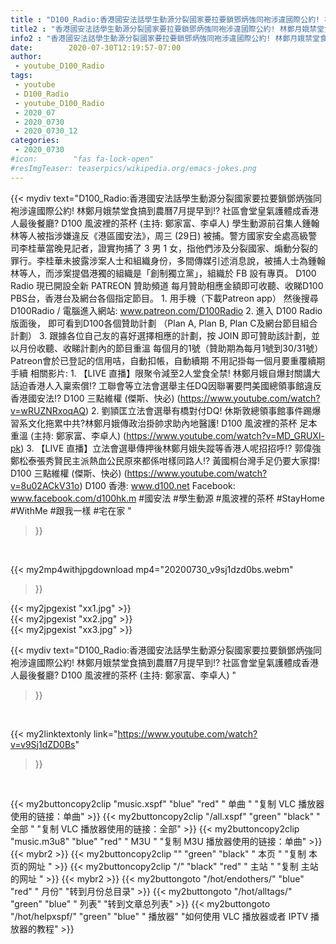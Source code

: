```yaml
---
title : "D100_Radio:香港國安法話學生動源分裂國家要拉要鎖鄧炳強同袍涉違國際公約! 林鄭月娥禁堂食搞到農曆7月提早到!? 社區會堂皇氣護體成香港人最後餐廳? D100 風波裡的茶杯 (主持: 鄭家富、李卓人) "
title2 : "香港國安法話學生動源分裂國家要拉要鎖鄧炳強同袍涉違國際公約! 林鄭月娥禁堂食搞到農曆7月提早到!? 社區會堂皇氣護體成香港人最後餐廳? D100 風波裡的茶杯 (主持: 鄭家富、李卓人) "
info2 : "香港國安法話學生動源分裂國家要拉要鎖鄧炳強同袍涉違國際公約! 林鄭月娥禁堂食搞到農曆7月提早到!? 社區會堂皇氣護體成香港人最後餐廳? D100 風波裡的茶杯 (主持: 鄭家富、李卓人)    學生動源前召集人鍾翰林等人被指涉嫌違反《港區國安法》，周三 (29日) 被捕。警方國家安全處高級警司李桂華當晚見記者，證實拘捕了 3 男 1 女，指他們涉及分裂國家、煽動分裂的罪行。李桂華未披露涉案人士和組織身份，多間傳媒引述消息說，被捕人士為鍾翰林等人，而涉案提倡港獨的組織是「創制獨立黨」，組織於 FB 設有專頁。    D100 Radio 現已開設全新 PATREON 贊助頻道  每月贊助相應金額即可收聽、收睇D100 PBS台，香港台及網台各個指定節目。    1. 用手機（下載Patreon app）  然後搜尋 D100Radio  / 電腦進入網站: www.patreon.com/D100Radio  2. 進入 D100 Radio 版面後，      即可看到D100各個贊助計劃 （Plan A, Plan B, Plan C及網台節目組合計劃）  3. 跟據各位自己友的喜好選擇相應的計劃，按 JOIN 即可贊助該計劃，並以月份收聽、收睇計劃內的節目重溫    每個月的1號（贊助期為每月1號到30/31號）  Patreon會於已登記的信用咭，自動扣帳，自動續期  不用記掛每一個月要重覆續期手續  相關影片: 1. 【LIVE 直播】限聚令減至2人堂食全禁!  林鄭月娥自爆封關講大話迫香港人入稟索償!? 工聯會等立法會選舉主任DQ因聯署要閂美國總領事館違反香港國安法!?   D100 三點維權 (傑斯、快必) (https://www.youtube.com/watch?v=wRUZNRxoqAQ) 2. 劉頴匡立法會選舉有橋對付DQ! 休斯敦總領事館事件踢爆習系文化拖累中共?林鄭月娥傳政治掛帥求助內地醫護!  D100 風波裡的茶杯 足本重溫 (主持: 鄭家富、李卓人) (https://www.youtube.com/watch?v=MD_GRUXl-pk) 3. 【LIVE 直播】立法會選舉傳押後林鄭月娥失蹤等香港人呢招招呼!? 郭偉強鄭松泰張秀賢民主派熱血公民原來都係咁樣同路人!? 黃國桐台灣手足仍要大家撐!  D100 三點維權 (傑斯、快必) (https://www.youtube.com/watch?v=8u02ACkV31o)  D100 香港: www.d100.net  Facebook: www.facebook.com/d100hk.m  #國安法 #學生動源 #風波裡的茶杯 #StayHome #WithMe #跟我一樣 #宅在家 "
date:        2020-07-30T12:19:57-07:00
author:
 - youtube_D100_Radio
tags:
 - youtube
 - D100_Radio
 - youtube_D100_Radio
 - 2020_07
 - 2020_0730
 - 2020_0730_12
categories:
 - 2020_0730
#icon:        "fas fa-lock-open"
#resImgTeaser: teaserpics/wikipedia.org/emacs-jokes.png
---
```


{{< mydiv text="D100_Radio:香港國安法話學生動源分裂國家要拉要鎖鄧炳強同袍涉違國際公約! 林鄭月娥禁堂食搞到農曆7月提早到!? 社區會堂皇氣護體成香港人最後餐廳? D100 風波裡的茶杯 (主持: 鄭家富、李卓人)    學生動源前召集人鍾翰林等人被指涉嫌違反《港區國安法》，周三 (29日) 被捕。警方國家安全處高級警司李桂華當晚見記者，證實拘捕了 3 男 1 女，指他們涉及分裂國家、煽動分裂的罪行。李桂華未披露涉案人士和組織身份，多間傳媒引述消息說，被捕人士為鍾翰林等人，而涉案提倡港獨的組織是「創制獨立黨」，組織於 FB 設有專頁。    D100 Radio 現已開設全新 PATREON 贊助頻道  每月贊助相應金額即可收聽、收睇D100 PBS台，香港台及網台各個指定節目。    1. 用手機（下載Patreon app）  然後搜尋 D100Radio  / 電腦進入網站: www.patreon.com/D100Radio  2. 進入 D100 Radio 版面後，      即可看到D100各個贊助計劃 （Plan A, Plan B, Plan C及網台節目組合計劃）  3. 跟據各位自己友的喜好選擇相應的計劃，按 JOIN 即可贊助該計劃，並以月份收聽、收睇計劃內的節目重溫    每個月的1號（贊助期為每月1號到30/31號）  Patreon會於已登記的信用咭，自動扣帳，自動續期  不用記掛每一個月要重覆續期手續  相關影片: 1. 【LIVE 直播】限聚令減至2人堂食全禁!  林鄭月娥自爆封關講大話迫香港人入稟索償!? 工聯會等立法會選舉主任DQ因聯署要閂美國總領事館違反香港國安法!?   D100 三點維權 (傑斯、快必) (https://www.youtube.com/watch?v=wRUZNRxoqAQ) 2. 劉頴匡立法會選舉有橋對付DQ! 休斯敦總領事館事件踢爆習系文化拖累中共?林鄭月娥傳政治掛帥求助內地醫護!  D100 風波裡的茶杯 足本重溫 (主持: 鄭家富、李卓人) (https://www.youtube.com/watch?v=MD_GRUXl-pk) 3. 【LIVE 直播】立法會選舉傳押後林鄭月娥失蹤等香港人呢招招呼!? 郭偉強鄭松泰張秀賢民主派熱血公民原來都係咁樣同路人!? 黃國桐台灣手足仍要大家撐!  D100 三點維權 (傑斯、快必) (https://www.youtube.com/watch?v=8u02ACkV31o)  D100 香港: www.d100.net  Facebook: www.facebook.com/d100hk.m  #國安法 #學生動源 #風波裡的茶杯 #StayHome #WithMe #跟我一樣 #宅在家 "
>}}
<br>


{{< my2mp4withjpgdownload mp4="20200730_v9sj1dzd0bs.webm"
>}}

{{< my2jpgexist "xx1.jpg" >}}<br>
{{< my2jpgexist "xx2.jpg" >}}<br>
{{< my2jpgexist "xx3.jpg" >}}<br>



{{< mydiv text="D100_Radio:香港國安法話學生動源分裂國家要拉要鎖鄧炳強同袍涉違國際公約! 林鄭月娥禁堂食搞到農曆7月提早到!? 社區會堂皇氣護體成香港人最後餐廳? D100 風波裡的茶杯 (主持: 鄭家富、李卓人) "
>}}
<br>

{{< my2linktextonly link="https://www.youtube.com/watch?v=v9Sj1dZD0Bs"
>}}


<br>

{{< my2buttoncopy2clip "music.xspf"        "blue"   "red"    " 单曲 "  "复制 VLC 播放器使用的链接：单曲" >}} {{< my2buttoncopy2clip "/all.xspf"         "green"  "black"  " 全部 "  "复制 VLC 播放器使用的链接：全部" >}} {{< my2buttoncopy2clip "music.m3u8"        "blue"   "red"    " M3U  "    "复制 M3U 播放器使用的链接：单曲" >}} {{< mybr2 >}} {{< my2buttoncopy2clip ""                  "green"  "black"  " 本页 "    "复制 本页的网址 " >}} {{< my2buttoncopy2clip "/"                 "black"  "red"    " 主站 "    "复制 主站的网址 " >}} {{< mybr2 >}} {{< my2buttongoto      "/hot/endothers/"   "blue"   "red"    " 月份"   "转到月份总目录" >}} {{< my2buttongoto      "/hot/alltags/"     "green"  "blue"   " 列表"   "转到文章总列表" >}} {{< my2buttongoto      "/hot/helpxspf/"    "green"  "blue"   " 播放器" "如何使用 VLC 播放器或者 IPTV 播放器的教程" >}} 
